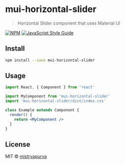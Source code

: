 # mui-horizontal-slider

> Horizontal Slider component that uses Material UI

[![NPM](https://img.shields.io/npm/v/mui-horizontal-slider.svg)](https://www.npmjs.com/package/mui-horizontal-slider) [![JavaScript Style Guide](https://img.shields.io/badge/code_style-standard-brightgreen.svg)](https://standardjs.com)

## Install

```bash
npm install --save mui-horizontal-slider
```

## Usage

```jsx
import React, { Component } from 'react'

import MyComponent from 'mui-horizontal-slider'
import 'mui-horizontal-slider/dist/index.css'

class Example extends Component {
  render() {
    return <MyComponent />
  }
}
```

## License

MIT © [mistryapurva](https://github.com/mistryapurva)

